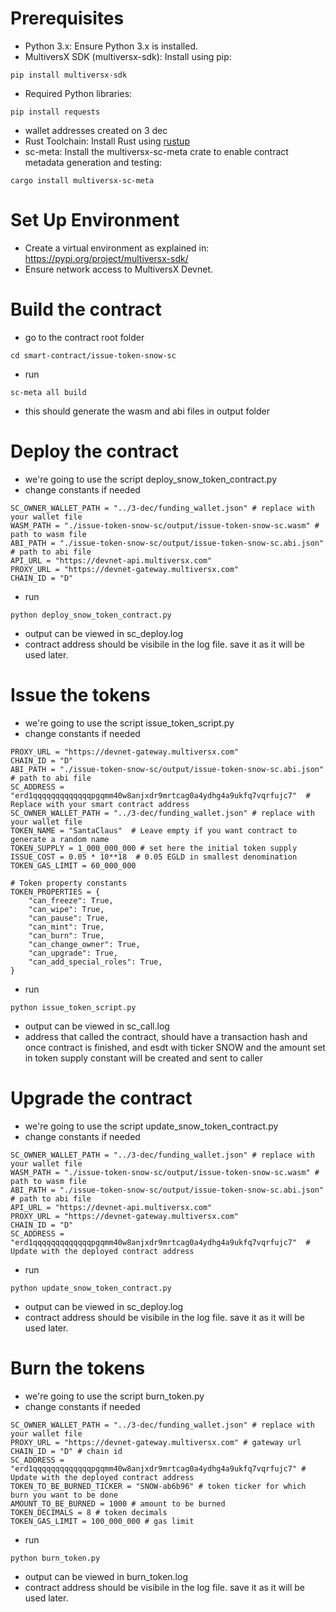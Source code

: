 # Prerequisites

- Python 3.x: Ensure Python 3.x is installed.
- MultiversX SDK (multiversx-sdk): Install using pip:
```shell
pip install multiversx-sdk
```
- Required Python libraries:
```shell
pip install requests
```
- wallet addresses created on 3 dec
- Rust Toolchain: Install Rust using [rustup](https://rustup.rs/)
- sc-meta: Install the multiversx-sc-meta crate to enable contract metadata generation and testing:
```
cargo install multiversx-sc-meta
```
# Set Up Environment
- Create a virtual environment as explained in: https://pypi.org/project/multiversx-sdk/
- Ensure network access to MultiversX Devnet.

# Build the contract
- go to the contract root folder
```
cd smart-contract/issue-token-snow-sc
```
- run
```
sc-meta all build
```
- this should generate the wasm and abi files in output folder

# Deploy the contract
- we're going to use the script deploy_snow_token_contract.py
- change constants if needed
```
SC_OWNER_WALLET_PATH = "../3-dec/funding_wallet.json" # replace with your wallet file
WASM_PATH = "./issue-token-snow-sc/output/issue-token-snow-sc.wasm" # path to wasm file
ABI_PATH = "./issue-token-snow-sc/output/issue-token-snow-sc.abi.json" # path to abi file
API_URL = "https://devnet-api.multiversx.com"
PROXY_URL = "https://devnet-gateway.multiversx.com"
CHAIN_ID = "D"
```
- run
```shell
python deploy_snow_token_contract.py
```
- output can be viewed in sc_deploy.log
- contract address should be visibile in the log file. save it as it will be used later.


# Issue the tokens
- we're going to use the script issue_token_script.py
- change constants if needed
```
PROXY_URL = "https://devnet-gateway.multiversx.com"
CHAIN_ID = "D"
ABI_PATH = "./issue-token-snow-sc/output/issue-token-snow-sc.abi.json" # path to abi file
SC_ADDRESS = "erd1qqqqqqqqqqqqqpgqmm40w8anjxdr9mrtcag0a4ydhg4a9ukfq7vqrfujc7"  # Replace with your smart contract address
SC_OWNER_WALLET_PATH = "../3-dec/funding_wallet.json" # replace with your wallet file
TOKEN_NAME = "SantaClaus"  # Leave empty if you want contract to generate a random name
TOKEN_SUPPLY = 1_000_000_000 # set here the initial token supply
ISSUE_COST = 0.05 * 10**18  # 0.05 EGLD in smallest denomination
TOKEN_GAS_LIMIT = 60_000_000

# Token property constants
TOKEN_PROPERTIES = {
    "can_freeze": True,
    "can_wipe": True,
    "can_pause": True,
    "can_mint": True,
    "can_burn": True,
    "can_change_owner": True,
    "can_upgrade": True,
    "can_add_special_roles": True,
}
```
- run
```shell
python issue_token_script.py
```
- output can be viewed in sc_call.log
- address that called the contract, should have a transaction hash and once contract is finished, and esdt with ticker SNOW and the amount set in token supply constant will be created and sent to caller

# Upgrade the contract
- we're going to use the script update_snow_token_contract.py
- change constants if needed
```
SC_OWNER_WALLET_PATH = "../3-dec/funding_wallet.json" # replace with your wallet file
WASM_PATH = "./issue-token-snow-sc/output/issue-token-snow-sc.wasm" # path to wasm file
ABI_PATH = "./issue-token-snow-sc/output/issue-token-snow-sc.abi.json" # path to abi file
API_URL = "https://devnet-api.multiversx.com"
PROXY_URL = "https://devnet-gateway.multiversx.com"
CHAIN_ID = "D"
SC_ADDRESS = "erd1qqqqqqqqqqqqqpgqmm40w8anjxdr9mrtcag0a4ydhg4a9ukfq7vqrfujc7"  # Update with the deployed contract address
```
- run
```shell
python update_snow_token_contract.py
```
- output can be viewed in sc_deploy.log
- contract address should be visibile in the log file. save it as it will be used later.


# Burn the tokens
- we're going to use the script burn_token.py
- change constants if needed
```
SC_OWNER_WALLET_PATH = "../3-dec/funding_wallet.json" # replace with your wallet file
PROXY_URL = "https://devnet-gateway.multiversx.com" # gateway url
CHAIN_ID = "D" # chain id
SC_ADDRESS = "erd1qqqqqqqqqqqqqpgqmm40w8anjxdr9mrtcag0a4ydhg4a9ukfq7vqrfujc7" # Update with the deployed contract address
TOKEN_TO_BE_BURNED_TICKER = "SNOW-ab6b96" # token ticker for which burn you want to be done
AMOUNT_TO_BE_BURNED = 1000 # amount to be burned
TOKEN_DECIMALS = 8 # token decimals
TOKEN_GAS_LIMIT = 100_000_000 # gas limit
```
- run
```shell
python burn_token.py
```
- output can be viewed in burn_token.log
- contract address should be visibile in the log file. save it as it will be used later.